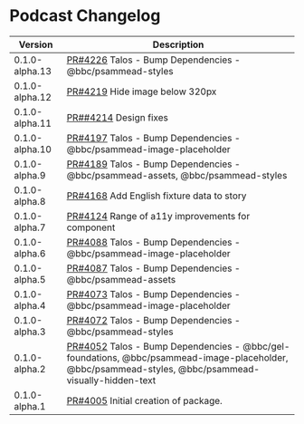 # Podcast Changelog

<!-- prettier-ignore -->
| Version | Description |
|---------|-------------|
| 0.1.0-alpha.13 | [PR#4226](https://github.com/bbc/psammead/pull/4226) Talos - Bump Dependencies - @bbc/psammead-styles |
| 0.1.0-alpha.12 | [PR#4219](https://github.com/bbc/psammead/pull/#4219) Hide image below 320px|
| 0.1.0-alpha.11 | [PR##4214](https://github.com/bbc/psammead/pull/#4214) Design fixes|
| 0.1.0-alpha.10 | [PR#4197](https://github.com/bbc/psammead/pull/4197) Talos - Bump Dependencies - @bbc/psammead-image-placeholder |
| 0.1.0-alpha.9 | [PR#4189](https://github.com/bbc/psammead/pull/4189) Talos - Bump Dependencies - @bbc/psammead-assets, @bbc/psammead-styles |
| 0.1.0-alpha.8 | [PR#4168](https://github.com/bbc/psammead/pull/4168) Add English fixture data to story |
| 0.1.0-alpha.7 | [PR#4124](https://github.com/bbc/psammead/pull/4124) Range of a11y improvements for component |
| 0.1.0-alpha.6 | [PR#4088](https://github.com/bbc/psammead/pull/4088) Talos - Bump Dependencies - @bbc/psammead-image-placeholder |
| 0.1.0-alpha.5 | [PR#4087](https://github.com/bbc/psammead/pull/4087) Talos - Bump Dependencies - @bbc/psammead-assets |
| 0.1.0-alpha.4 | [PR#4073](https://github.com/bbc/psammead/pull/4073) Talos - Bump Dependencies - @bbc/psammead-image-placeholder |
| 0.1.0-alpha.3 | [PR#4072](https://github.com/bbc/psammead/pull/4072) Talos - Bump Dependencies - @bbc/psammead-styles |
| 0.1.0-alpha.2 | [PR#4052](https://github.com/bbc/psammead/pull/4052) Talos - Bump Dependencies - @bbc/gel-foundations, @bbc/psammead-image-placeholder, @bbc/psammead-styles, @bbc/psammead-visually-hidden-text |
| 0.1.0-alpha.1 | [PR#4005](https://github.com/bbc/psammead/pull/4005) Initial creation of package. |
